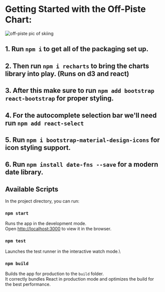 # Getting Started with the Off-Piste Chart:

![off-piste pic of skiing](/Users/westleyholden/off-piste-chart/src/resources/off-piste-skiing-trois-vallees.jpeg)

## 1. Run `npm i` to get all of the packaging set up.
## 2. Then run `npm i recharts` to bring the charts library into play. (Runs on d3 and react)
## 3. After this make sure to run `npm add bootstrap react-bootstrap` for proper styling.
## 4. For the autocomplete selection bar we'll need run `npm add react-select` 
## 5. Run `npm i bootstrap-material-design-icons` for icon styling support.
## 6. Run `npm install date-fns --save` for a modern date library.

## Available Scripts

In the project directory, you can run:

### `npm start`

Runs the app in the development mode.\
Open [http://localhost:3000](http://localhost:3000) to view it in the browser.

### `npm test`

Launches the test runner in the interactive watch mode.\

### `npm build`

Builds the app for production to the `build` folder.\
It correctly bundles React in production mode and optimizes the build for the best performance.



